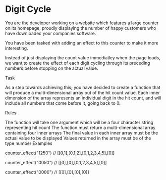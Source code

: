 # Digit Cycle

You are the developer working on a website which features a large counter on its homepage, proudly displaying the number of happy customers who have downloaded your companies software.

You have been tasked with adding an effect to this counter to make it more interesting.

Instead of just displaying the count value immediatley when the page loads, we want to create the effect of each digit cycling through its preceding numbers before stopping on the actual value.

Task

As a step towards achieving this; you have decided to create a function that will produce a multi-dimensional array out of the hit count value. Each inner dimension of the array represents an individual digit in the hit count, and will include all numbers that come before it, going back to 0.

Rules

The function will take one argument which will be a four character string representing hit count
The function must return a multi-dimensional array containing four inner arrays
The final value in each inner array must be the actual value to be displayed
Values returned in the array must be of the type number
Examples

counter_effect("1250") // [[0,1],[0,1,2],[0,1,2,3,4,5],[0]]

counter_effect("0050") // [[0],[0],[0,1,2,3,4,5],[0]]

counter_effect("0000") // [[0],[0],[0],[0]]
